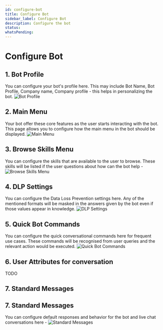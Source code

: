 ```yaml
---
id: configure-bot
title: Configure Bot
sidebar_label: Configure Bot
description: Configure the bot
status: 
whatsPending: 
---
```


# Configure Bot

## 1. Bot Profile
 
You can configure your bot's profile here. This may include Bot Name, Bot Profile, Company name, Company profile - this helps in personalizing the bot.
![Bot Profile](/img/administration/bot_profile.png)

## 2. Main Menu

Your bot offer these core features as the user starts interacting with the bot. This page allows you to configure how the main menu in the bot should be displayed.
![Main Menu](/img/getting-started/bot-menu.png)

## 3. Browse Skills Menu
You can configure the skills that are available to the user to browse. These skills will be listed if the user questions about how can the bot help -
![Browse Skills Menu](/img/getting-started/browse-skills.png)

## 4. DLP Settings
You can configure the Data Loss Prevention settings here. Any of the mentioned formats will be masked in the answers given by the bot even if those values appear in knowledge.
![DLP Settings](/img/getting-started/DLP.png)

## 5. Quick Bot Commands
You can configure the quick conversational commands here for frequent use cases. These commands will be recognised from user queries and the relevant action would be executed.
![Quick Bot Commands](/img/getting-started/commands.png)

## 6. User Attributes for conversation

TODO

## 7. Standard Messages
## 7. Standard Messages

You can configure default responses and behavior for the bot and live chat conversations here - 
![Standard Messages](/img/getting-started/bot-messages.png)





